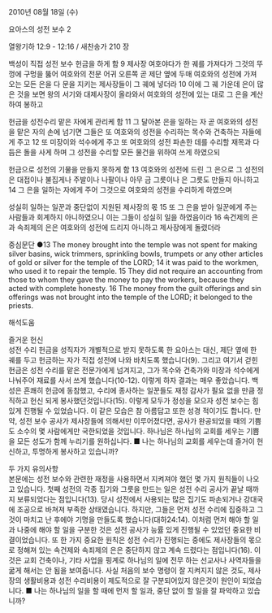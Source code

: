 2010년 08월 18일 (수)

요아스의 성전 보수 2



열왕기하 12:9 - 12:16 / 새찬송가 210 장


백성이 직접 성전 보수 헌금을 하게 함
9 제사장 여호야다가 한 궤를 가져다가 그것의 뚜껑에 구멍을 뚫어 여호와의 전문 어귀 오른쪽 곧 제단 옆에 두매 여호와의 성전에 가져 오는 모든 은을 다 문을 지키는 제사장들이 그 궤에 넣더라 10 이에 그 궤 가운데 은이 많은 것을 보면 왕의 서기와 대제사장이 올라와서 여호와의 성전에 있는 대로 그 은을 계산하여 봉하고 

헌금을 성전수리 맡은 자에게 관리케 함
11 그 달아본 은을 일하는 자 곧 여호와의 성전을 맡은 자의 손에 넘기면 그들은 또 여호와의 성전을 수리하는 목수와 건축하는 자들에게 주고 12 또 미장이와 석수에게 주고 또 여호와의 성전 파손한 데를 수리할 재목과 다듬은 돌을 사게 하며 그 성전을 수리할 모든 물건을 위하여 쓰게 하였으되 

헌금으로 성전의 기물을 만들지 못하게 함
13 여호와의 성전에 드린 그 은으로 그 성전의 은 대접이나 불집게나 주발이나 나팔이나 아무 금 그릇이나 은 그릇도 만들지 아니하고 14 그 은을 일하는 자에게 주어 그것으로 여호와의 성전을 수리하게 하였으며 

성실히 일하는 일꾼과 중단없이 지원된 제사장의 몫
15 또 그 은을 받아 일꾼에게 주는 사람들과 회계하지 아니하였으니 이는 그들이 성실히 일을 하였음이라 16 속건제의 은과 속죄제의 은은 여호와의 성전에 드리지 아니하고 제사장에게 돌렸더라 

중심문단 ●13 The money brought into the temple was not spent for making silver basins, wick trimmers, sprinkling bowls, trumpets or any other articles of gold or silver for the temple of the LORD; 14 it was paid to the workmen, who used it to repair the temple. 15 They did not require an accounting from those to whom they gave the money to pay the workers, because they acted with complete honesty. 16 The money from the guilt offerings and sin offerings was not brought into the temple of the LORD; it belonged to the priests.

해석도움





즐거운 헌신  
성전 수리 헌금을 성직자가 개별적으로 받지 못하도록 한 요아스는 대신, 제단 옆에 한 궤를 두고 헌금하는 자가 직접 성전에 나와 바치도록 했습니다(9). 그리고 여기서 걷힌 헌금은 성전 수리를 맡은 전문가에게 넘겨지고, 그가 목수와 건축가와 미장과 석수에게 나눠주어 재료를 사서 쓰게 했습니다(10-12). 이렇게 하자 결과는 매우 좋았습니다. 백성은 흔쾌히 헌금에 동참했고, 수리에 종사하는 일꾼들도 재정 감사가 필요 없을 만큼 정직하고 헌신 되게 봉사했던것입니다(15). 이렇게 모두가 정성을 모으자 성전 보수는 힘 있게 진행될 수 있었습니다. 이 같은 모습은 참 아름답고 또한 성경 적이기도 합니다. 만약, 성전 보수 공사가 제사장들에 의해서만 이루어졌다면, 공사가 완공되었을 때의 기쁨도 소수의 몇 사람에게만 국한되었을 것입니다. 하나님은 하나님의 교회를 세우는 기쁨을 모든 성도가 함께 누리기를 원하십니다.
■ 나는 하나님의 교회를 세우는데 즐거이 헌신하고, 투명하게 봉사하고 있습니까?

두 가지 유의사항  
본문에는 성전 보수와 관련한 재정을 사용하면서 지켜져야 했던 몇 가지 원칙들이 나오고 있습니다. 첫째 성전의 각종 집기와 그릇을 만드는 일은 성전 수리 공사가 끝날 때까지 보류되었다는 점입니다(13). 당시 성전에서 사용되는 많은 집기도 파손되거나 강대국에 조공으로 바쳐져 부족한 상태였습니다. 하지만, 그들은 먼저 성전 수리에 집중하고 그것이 마치고 난 후에야 기명을 만들도록 했습니다(대하24:14). 이처럼 먼저 해야 할 일과 나중에 해야 할 일을 구분한 것은 성전 공사가 능률 있게 진행될 수 있었던 중요한 비결이었습니다. 또 한 가지 중요한 원칙은 성전 수리가 진행되는 중에도 제사장들의 몫으로 정해져 있는 속건제와 속죄제의 은은 중단하지 않고 계속 드렸다는 점입니다(16). 이것은 교회 건축이나, 기타 사업을 핑계로 하나님의 일에 전무 하는 선교사나 사역자들을 굶게 해서는 안 됨을 보여줍니다. 사실 처음의 보수 명령이 잘 지켜지지 않은 것도, 제사장의 생활비용과 성전 수리비용이 제도적으로 잘 구분되어있지 않은것이 원인이 되었습니다.
■ 나는 하나님의 일을 할 때에 먼저 할 일과, 중단 없이 할 일을 잘 파악하고 있습니까?